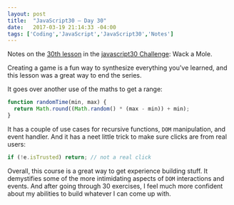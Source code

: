 ```yaml
---
layout: post
title:  "JavaScript30 – Day 30"
date:   2017-03-19 21:14:33 -04:00
tags: ['Coding','JavaScript','JavaScript30','Notes']
---
```


Notes on the [30th lesson][git] in the [javascript30 Challenge][js30]: Wack a Mole.

Creating a game is a fun way to synthesize everything you've learned, and this lesson was a great way to end the series.

It goes over another use of the maths to get a range:

```js
function randomTime(min, max) {
  return Math.round((Math.random() * (max - min)) + min);
}
```

It has a couple of use cases for recursive functions, `DOM` manipulation, and event handler. And it has a neet little trick to make sure clicks are from real users:

```js
if (!e.isTrusted) return; // not a real click
```

Overall, this course is a great way to get experience building stuff. It demystifies some of the more intimidating aspects of `DOM` interactions and events. And after going through 30 exercises, I feel much more confident about my abilities to build whatever I can come up with.

[js30]:https://javascript30.com
[git]:https://github.com/memoblue/JavaScript30/blob/master/30-whack-a-mole/index.html
